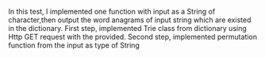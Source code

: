 In this test, I implemented one function with input as a String of character,then output the word anagrams of input string which are existed in the dictionary. 
First step, implemented Trie class from dictionary using Http GET request with the provided. 
Second step, implemented permutation function from the input as type of String
